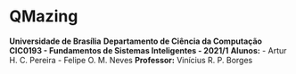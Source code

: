 # QMazing

**Universidade de Brasília**
**Departamento de Ciência da Computação**
**CIC0193 - Fundamentos de Sistemas Inteligentes - 2021/1**
**Alunos:**
	- Artur H. C. Pereira
	- Felipe O. M. Neves
**Professor:** Vinícius R. P. Borges